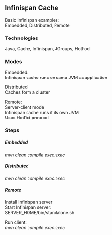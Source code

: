 ## Infinispan Cache
Basic Infinispan examples: <br />
Embedded, Distributed, Remote


### Technologies
Java, Cache, Infinispan, JGroups, HotRod <br />


### Modes
Embedded: <br />
Infinispan cache runs on same JVM as application <br />

Distributed: <br />
Caches form a cluster <br />

Remote: <br />
Server-client mode <br />
Infinispan cache runs it its own JVM <br />
Uses HotRot protocol <br />




### Steps
##### Embedded
*mvn clean compile exec:exec*<br />

##### Distributed
*mvn clean compile exec:exec*  <br />

##### Remote
Install Infinispan server <br />
Start Infinispan server: <br />
SERVER_HOME/bin/standalone.sh <br />

Run client: <br />
*mvn clean compile exec:exec*  <br />


